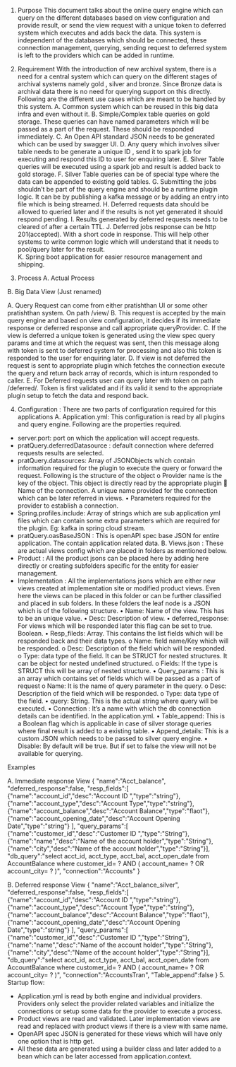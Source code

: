 1.	Purpose 
This document talks about the online query engine which can query on the different databases based on view configuration and provide result, or send the view request with a unique token to deferred system which executes and adds back the data. This system is independent of the databases which should be connected, these connection management, querying, sending request to deferred system is left to the providers which can be added in runtime. 

2.	Requirement 
With the introduction of new archival system, there is a need for a central system which can query on the different stages of archival systems namely gold , silver and bronze. Since Bronze data is archival data there is no need for querying support on this directly. Following are the different use cases which are meant to be handled by this system. 
A.	Common system which can be reused in this big data infra and even without it.
B.	Simple/Complex table queries on gold storage. These queries can have named parameters which will be passed as a part of the request. These should be responded immediately. 
C.	An Open API standard JSON needs to be generated which can be used by swagger UI.
D.	Any query which involves silver table needs to be generate a unique ID , send it to spark job for executing and respond this ID to user for enquiring later.
E.	Silver Table queries will be executed using a spark job and result is added back to gold storage. 
F.	Silver Table queries can be of special type where the data can be appended to existing gold tables. 
G.	Submitting the jobs shouldn’t be part of the query engine and should be a runtime plugin logic. It can be by publishing a kafka message or by adding an entry into file which is being streamed.
H.	Deferred requests data should be allowed to queried later and if the results is not yet generated it should respond pending.
I.	Results generated by deferred requests needs to be cleared of after a certain TTL.
J.	Deferred jobs response can be http 201(accepted). With a short code in response. This will help other systems to write common logic which will understand that it needs to pool/query later for the result.  
K.	Spring boot application for easier resource management and shipping. 










3.	Process
A.	Actual Process
 
B.	Big Data View (Just renamed)
 

A.	Query Request can come from either pratishthan UI or some other pratishthan system. On path /view/<ViewName>
B.	This request is accepted by the main query engine and based on view configuration, it decides if its immediate response or deferred response and call appropriate queryProvider.
C.	If the view is deferred a unique token is generated using the view spec query params and time at which the request was sent, then this message along with token is sent to deferred system for processing and also this token is responded to the user for enquiring later.
D.	If view is not deferred the request is sent to appropriate plugin which fetches the connection execute the query and return back array of records, which is inturn responded to caller.
E.	For Deferred requests user can query later with token on path /deferred/<token>. Token is first validated and if its valid it send to the appropriate plugin setup to fetch the data and respond back.



4.	Configuration : There are two parts of configuration required for this applications 
A.	Application.yml: This configuration is read by all plugins and query engine. Following are the properties required. 
-	server.port:  port on which the application will accept requests.
-	pratQuery.deferredDatasource : default connection where deferred requests results are selected. 
-	pratQuery.datasources: Array of JSONObjects which contain information required for the plugin to execute the query or forward the request. Following is the structure of the object
o	Provider name is the key of the object. This object is directly read by the appropriate plugin 
	Name of the connection. A unique name provided for the connection which can be later referred in views.
•	Parameters required for the provider to establish a connection.  
-	Spring.profiles.include: Array of strings which are sub application yml files which can contain some extra parameters which are required for the plugin. Eg: kafka in spring cloud stream. 
-	pratQuery.oasBaseJSON : This is openAPI spec base JSON for entire application. The contain application related data.
B.	Views.json : These are actual views config which are placed in folders as mentioned below. 
-	Product : All the product jsons can be placed here by adding here directly or creating subfolders specific for the entity for easier management. 
-	Implementation : All the implementations jsons which are either new views created at implementation site or modified product views. Even here the views can be placed in this folder or can be further classified and placed in sub folders.
In these folders the leaf node is a JSON which is of the following structure. 
•	Name: Name of the view. This has to be an unique value.
•	Desc: Description of view.
•	deferred_response: For views which will be responded later this flag can be set to true. Boolean.
•	Resp_fileds: Array. This contains the list fields which will be responded back and their data types. 
o	Name: field name/Key which will be responded. 
o	Desc: Description of the field which will be responded. 
o	Type: data type of the field. It can be STRUCT for nested structures. It can be object for nested undefined structured. 
o	Fields: If the type is STRUCT this will be array of nested structure.
•	Query_params : This is an array which contains set of fields which will be passed as a part of request
o	Name: It is the name of query parameter in the query. 
o	Desc: Description of the field which will be responded. 
o	Type: data type of the field. 
•	query: String. This is the actual string where query will be executed.
•	Connection : It’s a name with which the db connection details can be identified. In the application.yml.
•	Table_append: This is a Boolean flag which is applicable in case of silver storage queries where final result is added to a existing table.
•	Append_details: This is a custom JSON which needs to be passed to silver query engine. 
•	Disable: By default will be true. But if set to false the view will not be available for querying.



Examples

A.	Immediate response View 
{
  "name":"Acct_balance",
    "deferred_response":false,
  "resp_fields":[
    {"name":"account_id","desc":"Account ID ","type":"string"},
    {"name":"account_type","desc":"Account Type","type":"string"},
    {"name":"account_balance","desc":"Account Balance","type":"flaot"},
    {"name":"account_opening_date","desc":"Account Opening Date","type":"string"}
  ],
  "query_params":[
    {"name":"customer_id","desc":"Customer ID ","type":"String"},
    {"name":"name","desc":"Name of the account holder","type":"String"},
    {"name":"city","desc":"Name of the account holder","type":"String"}],
   "db_query":"select acct_id, acct_type, acct_bal, acct_open_date from AccountBalance where customer_id= ? AND ( account_name= ? OR account_city= ? )",
   "connection":"Accounts"
}


B.	Deferred response  View
{
  "name":"Acct_balance_silver",
"deferred_response":false,
  "resp_fields":[
    {"name":"account_id","desc":"Account ID ","type":"string"},
    {"name":"account_type","desc":"Account Type","type":"string"},
    {"name":"account_balance","desc":"Account Balance","type":"flaot"},
    {"name":"account_opening_date","desc":"Account Opening Date","type":"string"}
  ],
  "query_params":[
    {"name":"customer_id","desc":"Customer ID ","type":"String"},
    {"name":"name","desc":"Name of the account holder","type":"String"},
    {"name":"city","desc":"Name of the account holder","type":"String"}],
   "db_query":"select acct_id, acct_type, acct_bal, acct_open_date from AccountBalance where customer_id= ? AND ( account_name= ? OR account_city= ? )",
   "connection":"AccountsTran",
   "Table_append":false
}
5.	Startup flow: 
-	Application.yml is read by both engine and individual providers. Providers only select the provider related variables and initialize the connections or setup some data for the provider to execute a process.
-	Product views are read and validated. Later implementation views are read and replaced with product views if there is a view with same name. 
-	OpenAPI spec JSON is generated for these views which will have only one option that is http get. 
-	All these data are generated using a builder class and later added to a bean which can be later accessed from application.context.


